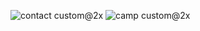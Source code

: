 ![contact custom@2x](https://user-images.githubusercontent.com/67943118/86768981-07517000-c06c-11ea-850e-035b9ebb0a05.png)
![camp custom@2x](https://user-images.githubusercontent.com/67943118/86769341-a5453a80-c06c-11ea-95f5-d0db1097ca80.png)
